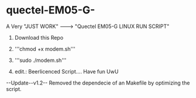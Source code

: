 # quectel-EM05-G-
A Very "JUST WORK" ---> "Quectel EM05-G LINUX RUN SCRIPT" 

1. Download this Repo 
2. '''chmod +x modem.sh'''
3. '''sudo ./modem.sh'''

4. edit.: Beerlicenced Script.... Have fun UwU 


--Update--v1.2--
Removed the dependecie of an Makefile by optimizing the script.
